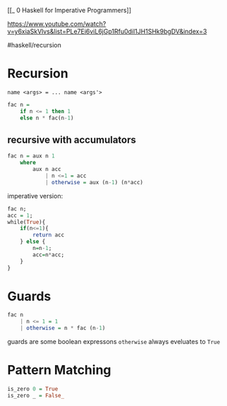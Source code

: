 [[_ 0 Haskell for Imperative Programmers]]

https://www.youtube.com/watch?v=y6xiaSkVlvs&list=PLe7Ei6viL6jGp1Rfu0dil1JH1SHk9bgDV&index=3

#haskell/recursion

# Recursion
`name <args> = ... name <args'>`

```haskell
fac n =
	if n <= 1 then 1
	else n * fac(n-1)
```

## recursive with accumulators
```haskell
fac n = aux n 1
	where
		aux n acc
			| n <=1 = acc
			| otherwise = aux (n-1) (n*acc)
```
imperative version:
```haskell
fac n;
acc = 1;
while(True){
	if(n<=1){ 
		return acc 
	} else {
		n=n-1;
		acc=n*acc;	
	}
}
```


# Guards
```haskell
fac n
	| n <= 1 = 1
	| otherwise = n * fac (n-1)
```

guards are some boolean expressons
`otherwise` always eveluates to `True`


# Pattern Matching
```haskell
is_zero 0 = True
is_zero _ = False_
```










